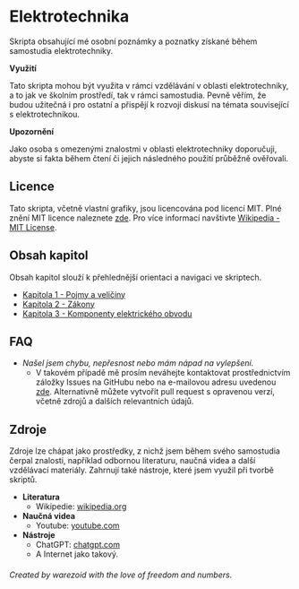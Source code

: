 # Elektrotechnika
Skripta obsahující mé osobní poznámky a poznatky získané během samostudia elektrotechniky.

**Využití**

Tato skripta mohou být využita v rámci vzdělávání v oblasti elektrotechniky, a to jak ve školním prostředí, tak v rámci samostudia. Pevně věřím, že budou užitečná i pro ostatní a přispějí k rozvoji diskusí na témata související s elektrotechnikou.

**Upozornění**

Jako osoba s omezenými znalostmi v oblasti elektrotechniky doporučuji, abyste si fakta během čtení či jejich následného použití průběžně ověřovali.



## Licence
Tato skripta, včetně vlastní grafiky, jsou licencována pod licencí MIT. Plné znění MIT licence naleznete [zde](./LICENSE.md). Pro více informací navštivte [Wikipedia - MIT License](https://en.wikipedia.org/wiki/MIT_License).



## Obsah kapitol
Obsah kapitol slouží k přehlednější orientaci a navigaci ve skriptech.

- [Kapitola 1 - Pojmy a veličiny](./src/Elektrotechnika.md#kapitola-1---pojmy-a-veličiny)
- [Kapitola 2 - Zákony](./src/Elektrotechnika.md#kapitola-2---zákony)
- [Kapitola 3 - Komponenty elektrického obvodu](./src/Elektrotechnika.md#kapitola-3---komponenty-elektrického-obvodu)



## FAQ
- *Našel jsem chybu, nepřesnost nebo mám nápad na vylepšení.*
    - V takovém případě mě prosím neváhejte kontaktovat prostřednictvím záložky Issues na GitHubu nebo na e-mailovou adresu uvedenou [zde](./src/Elektrotechnika.md#kontakt). Alternativně můžete vytvořit pull request s opravenou verzí, včetně zdrojů a dalších relevantních údajů.



## Zdroje
Zdroje lze chápat jako prostředky, z nichž jsem během svého samostudia čerpal znalosti, například odbornou literaturu, naučná videa a další vzdělávací materiály. Zahrnují také nástroje, které jsem využil při tvorbě skriptů.

- **Literatura**
    - Wikipedie: [wikipedia.org](https://wikipedia.org)
- **Naučná videa**
    - Youtube: [youtube.com](https://youtube.com)
- **Nástroje**
    - ChatGPT: [chatgpt.com](https://chatgpt.com)
    - A Internet jako takový.


###### Created by warezoid with the love of freedom and numbers.